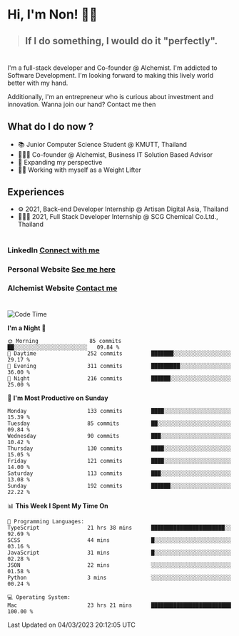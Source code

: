 # Hi, I'm Non! 🖐🏻

> ## If I do something, I would do it "perfectly".

#

I'm a full-stack developer and Co-founder @ Alchemist. I'm addicted to Software Development. I'm looking forward to making this lively world better with my hand.

Additionally, I'm an entrepreneur who is curious about investment and innovation. Wanna join our hand? Contact me then

## What do I do now ?

- 📚 Junior Computer Science Student @ KMUTT, Thailand
- 🧑🏻‍💻 Co-founder @ Alchemist, Business IT Solution Based Advisor
- 🌈 Expanding my perspective
- 🏋🏻 Working with myself as a Weight Lifter

## Experiences

- ⚙️ 2021, Back-end Developer Internship @ Artisan Digital Asia, Thailand
- 🧑🏻‍💻 2021, Full Stack Developer Internship @ SCG Chemical Co.Ltd., Thailand

#

### LinkedIn [Connect with me](https://www.linkedin.com/in/non-nontra/)

### Personal Website [See me here](https://nonnontra.com/)

### Alchemist Website [Contact me](https://alchemist-softwarehouse.co/)

#

<!--START_SECTION:waka-->
![Code Time](http://img.shields.io/badge/Code%20Time-2%2C497%20hrs%2010%20mins-blue)

**I'm a Night 🦉** 

```text
🌞 Morning                85 commits          ██░░░░░░░░░░░░░░░░░░░░░░░   09.84 % 
🌆 Daytime                252 commits         ███████░░░░░░░░░░░░░░░░░░   29.17 % 
🌃 Evening                311 commits         █████████░░░░░░░░░░░░░░░░   36.00 % 
🌙 Night                  216 commits         ██████░░░░░░░░░░░░░░░░░░░   25.00 % 
```
📅 **I'm Most Productive on Sunday** 

```text
Monday                   133 commits         ████░░░░░░░░░░░░░░░░░░░░░   15.39 % 
Tuesday                  85 commits          ██░░░░░░░░░░░░░░░░░░░░░░░   09.84 % 
Wednesday                90 commits          ███░░░░░░░░░░░░░░░░░░░░░░   10.42 % 
Thursday                 130 commits         ████░░░░░░░░░░░░░░░░░░░░░   15.05 % 
Friday                   121 commits         ████░░░░░░░░░░░░░░░░░░░░░   14.00 % 
Saturday                 113 commits         ███░░░░░░░░░░░░░░░░░░░░░░   13.08 % 
Sunday                   192 commits         ██████░░░░░░░░░░░░░░░░░░░   22.22 % 
```


📊 **This Week I Spent My Time On** 

```text
💬 Programming Languages: 
TypeScript               21 hrs 38 mins      ███████████████████████░░   92.69 % 
SCSS                     44 mins             █░░░░░░░░░░░░░░░░░░░░░░░░   03.16 % 
JavaScript               31 mins             █░░░░░░░░░░░░░░░░░░░░░░░░   02.28 % 
JSON                     22 mins             ░░░░░░░░░░░░░░░░░░░░░░░░░   01.58 % 
Python                   3 mins              ░░░░░░░░░░░░░░░░░░░░░░░░░   00.24 % 

💻 Operating System: 
Mac                      23 hrs 21 mins      █████████████████████████   100.00 % 
```


 Last Updated on 04/03/2023 20:12:05 UTC
<!--END_SECTION:waka-->
